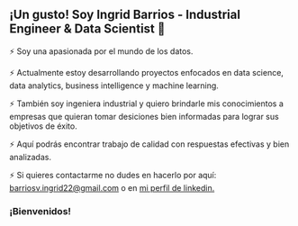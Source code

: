## ¡Un gusto! Soy Ingrid Barrios - Industrial Engineer & Data Scientist 👋

⚡ Soy una apasionada por el mundo de los datos. 

⚡ Actualmente estoy desarrollando proyectos enfocados en data science, data analytics, business intelligence y machine learning.

⚡ También soy ingeniera industrial y quiero brindarle mis conocimientos a empresas que quieran tomar desiciones bien informadas para lograr sus objetivos de éxito.

⚡ Aquí podrás encontrar trabajo de calidad con respuestas efectivas y bien analizadas.

⚡ Si quieres contactarme no dudes en hacerlo por aquí: barriosv.ingrid22@gmail.com o en [mi perfil de linkedin.](https://www.linkedin.com/in/ingrid-barrios-v-dataing/)

### ¡Bienvenidos!


